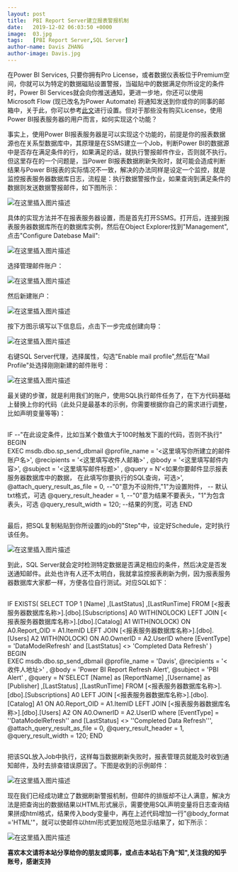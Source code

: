 ```yaml
---
layout: post
title:  PBI Report Server建立报表警报机制
date:   2019-12-02 06:03:50 +0000
image:  03.jpg
tags:   [PBI Report Server,SQL Server]
author-name: Davis ZHANG
author-image: Davis.jpg
---
```


在Power BI Services, 只要你拥有Pro License，或者数据仪表板位于Premium空间，你就可以为特定的数据磁贴设置警报，当磁贴中的数据满足你所设定的条件时，Power BI Services就会向你推送通知，更进一步地，你还可以使用Microsoft Flow (现已改名为Power Automate) 将通知发送到你或你的同事的邮箱中，关于此，你可以参考[此文]({{site.baseurl}}/microsoft-flow-for-pbi/)进行设置。但对于那些没有购买License，使用Power BI报表服务器的用户而言，如何实现这个功能？

事实上，使用Power BI报表服务器是可以实现这个功能的，前提是你的报表数据源也在关系型数据库中，其原理是在SSMS建立一个Job，判断Power BI的数据源中是否存在满足条件的行，如果满足的话，就执行警报邮件作业，否则就不执行。但这里存在的一个问题是，当Power BI报表数据刷新失败时，就可能会造成判断结果与Power BI报表的实际情况不一致，解决的办法同样是设定一个监控，就是监控报表服务器数据库日志，流程是：执行数据警报作业，如果查询到满足条件的数据则发送数据警报邮件，如下图所示：

![在这里插入图片描述](https://img-blog.csdnimg.cn/20191202234812531.png?x-oss-process=image/watermark,type_ZmFuZ3poZW5naGVpdGk,shadow_10,text_d3d3LmQtYmkudGVjaA==,size_16,color_FFFFFF,t_70)

具体的实现方法并不在报表服务器设置，而是首先打开SSMS。打开后，连接到报表服务器数据库所在的数据库实例，然后在Object Explorer找到"Management", 点击"Configure Datebase Mail":

![在这里插入图片描述](https://img-blog.csdnimg.cn/20191202234823911.png?x-oss-process=image/watermark,type_ZmFuZ3poZW5naGVpdGk,shadow_10,text_d3d3LmQtYmkudGVjaA==,size_16,color_FFFFFF,t_70)

选择管理邮件账户：

![在这里插入图片描述](https://img-blog.csdnimg.cn/20191202234842882.png?x-oss-process=image/watermark,type_ZmFuZ3poZW5naGVpdGk,shadow_10,text_d3d3LmQtYmkudGVjaA==,size_16,color_FFFFFF,t_70)

然后新建账户：

![在这里插入图片描述](https://img-blog.csdnimg.cn/20191202234850714.png?x-oss-process=image/watermark,type_ZmFuZ3poZW5naGVpdGk,shadow_10,text_d3d3LmQtYmkudGVjaA==,size_16,color_FFFFFF,t_70)

按下方图示填写以下信息后，点击下一步完成创建向导：

![在这里插入图片描述](https://img-blog.csdnimg.cn/20191202234900163.png?x-oss-process=image/watermark,type_ZmFuZ3poZW5naGVpdGk,shadow_10,text_d3d3LmQtYmkudGVjaA==,size_16,color_FFFFFF,t_70)

右键SQL Server代理，选择属性，勾选"Enable mail profile",然后在"Mail Profile"处选择刚刚新建的邮件账号：

![在这里插入图片描述](https://img-blog.csdnimg.cn/2019120223490976.png)

最关键的步骤，就是利用我们的账户，使用SQL执行邮件任务了，在下方代码基础上替换上你的代码（此处只是最基本的示例，你需要根据你自己的需求进行调整，比如声明变量等等)：  

>```SQL
IF --"在此设定条件，比如当某个数值大于100时触发下面的代码，否则不执行"
BEGIN   
    EXEC msdb.dbo.sp_send_dbmail 
        @profile_name = '<这里填写你所建立的邮件账户名>', 
        @recipients = '<这里填写收件人邮箱>' , 
        @body = '<这里填写邮件内容>', 
        @subject = '<这里填写邮件标题>' ,
		@query = N'<如果你要邮件显示报表服务器数据库中的数据，
                             在此填写你要执行的SQL查询，可选>',
		@attach_query_result_as_file = 0, --"0"意为不设附件,"1"为设置附件，
                                                      -- 默认txt格式，可选
		@query_result_header = 1, --"0"意为结果不要表头，"1"为包含表头，可选
		@query_result_width = 120; --结果的列宽，可选
		END
>```

最后，把SQL复制粘贴到你所设置的job的"Step"中，设定好Schedule，定时执行该任务。

![在这里插入图片描述](https://img-blog.csdnimg.cn/20191202234917775.png?x-oss-process=image/watermark,type_ZmFuZ3poZW5naGVpdGk,shadow_10,text_d3d3LmQtYmkudGVjaA==,size_16,color_FFFFFF,t_70)

到此，SQL Server就会定时检测特定数据是否满足相应的条件，然后决定是否发送通知邮件。此处也许有人还不太明白，我就拿监控报表刷新为例，因为报表服务器数据库大家都一样，方便各位自行测试。对应SQL如下：

>```SQL
  IF EXISTS(
  SELECT TOP 1
        [Name]
        ,[LastStatus]
        ,[LastRunTime]
        FROM [<报表服务器数据库名称>].[dbo].[Subscriptions] A0 WITH(NOLOCK)
        LEFT JOIN [<报表服务器数据库名称>].[dbo].[Catalog] A1 WITH(NOLOCK)
        ON A0.Report_OID = A1.ItemID
        LEFT JOIN [<报表服务器数据库名称>].[dbo].[Users] A2 WITH(NOLOCK)
        ON A0.OwnerID = A2.UserID
        where [EventType] = 'DataModelRefresh'
        and [LastStatus] <> 'Completed Data Refresh'
		)
	BEGIN   
    EXEC msdb.dbo.sp_send_dbmail 
        @profile_name = 'Davis', 
        @recipients = '<收件人地址>' , 
        @body = 'Power BI Report Refresh Alert', 
        @subject = 'PBI Alert' ,
		@query = N'SELECT 
        [Name] as [ReportName]
		,[Username] as [Publisher]
        ,[LastStatus]
        ,[LastRunTime]
        FROM [<报表服务器数据库名称>].[dbo].[Subscriptions] A0
        LEFT JOIN [<报表服务器数据库名称>].[dbo].[Catalog] A1 
        ON A0.Report_OID = A1.ItemID
        LEFT JOIN [<报表服务器数据库名称>].[dbo].[Users] A2
        ON A0.OwnerID = A2.UserID
        where [EventType] = ''DataModelRefresh''
        and [LastStatus] <> ''Completed Data Refresh''',
		@attach_query_result_as_file = 0,
		@query_result_header = 1,
		@query_result_width = 120;
		END
>```

把该SQL放入Job中执行，这样每当数据刷新失败时，报表管理员就能及时收到通知邮件，及时去排查错误原因了。下图是收到的示例邮件：

![在这里插入图片描述](https://img-blog.csdnimg.cn/20191202235006102.png?x-oss-process=image/watermark,type_ZmFuZ3poZW5naGVpdGk,shadow_10,text_d3d3LmQtYmkudGVjaA==,size_16,color_FFFFFF,t_70)

现在我们已经成功建立了数据刷新警报机制，但邮件的排版却不让人满意，解决方法是把查询出的数据结果以HTML形式展示，需要使用SQL声明变量将日志查询结果拼成html格式，结果传入body变量中，再在上述代码增加一行"@body_format ='HTML'"，就可以使邮件以html形式更加规范地显示结果了，如下所示：

![在这里插入图片描述](https://img-blog.csdnimg.cn/20191202235015656.png)

**喜欢本文请将本站分享给你的朋友或同事，或点击本站右下角"知",关注我的知乎账号，感谢支持**